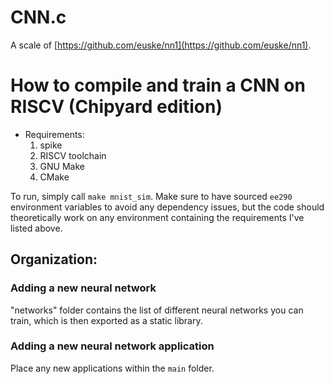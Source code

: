 # CNN.c 

A scale of [https://github.com/euske/nn1](https://github.com/euske/nn1). 

# How to compile and train a CNN on RISCV (Chipyard edition)

- Requirements: 
    1. spike
    2. RISCV toolchain 
    3. GNU Make
    4. CMake


To run, simply call `make mnist_sim`. Make sure to have sourced `ee290` environment variables to avoid any dependency issues, but the code should theoretically work on any environment containing the requirements I've listed above.

## Organization:

### Adding a new neural network 

"networks" folder contains the list of different neural networks you can train, which is then exported as a 
static library.

### Adding a new neural network application

Place any new applications within the `main` folder. 